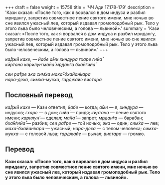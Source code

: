 +++
draft = false
weight = 15758
title = 'ЧЧ Ади 17.178-179'
description = 'Кази сказал: «После того, как я ворвался в дом индуса и разбил мридангу, запретив совместное пение святого имени, мне ночью во сне явился ужасный лев, который издавал громоподобный рык. Тело у этого льва было человеческим, а голова — львиной».'
summary = 'Кази сказал: «После того, как я ворвался в дом индуса и разбил мридангу, запретив совместное пение святого имени, мне ночью во сне явился ужасный лев, который издавал громоподобный рык. Тело у этого льва было человеческим, а голова — львиной».'
+++

_ка̄джӣ кахе, — йабе а̄ми хиндура гхаре гийа̄  
кӣртана карилун̇ ма̄на̄ мр̣дан̇га бха̄н̇гийа̄_

_сеи ра̄тре эка сим̇ха маха̄-бхайан̇кара  
нара-деха, сим̇ха-мукха, гарджайе вистара_

## Пословный перевод

_ка̄джӣ_ _кахе_ — Кази ответил; _йабе_ — когда; _а̄ми_ — я; _хиндура_ — индусов; _гхаре_ — в дом; _гийа̄_ — придя; _кӣртана_ — пение святого имени; _карилун̇_ — сделал; _ма̄на̄_ — запрет; _мр̣дан̇га_ — барабан; _бха̄н̇гийа̄_ — разбив; _сеи_ _ра̄тре_ — той ночью; _эка_ — один; _сим̇ха_ — лев; _маха̄_\-_бхайан̇кара_ — ужасный; _нара_\-_деха_ — с телом человека; _сим̇ха_\-_мукха_ — с головой льва; _гарджайе_ — рычал; _вистара_ — громко.

## Перевод

**Кази сказал: «После того, как я ворвался в дом индуса и разбил мридангу, запретив совместное пение святого имени, мне ночью во сне явился ужасный лев, который издавал громоподобный рык. Тело у этого льва было человеческим, а голова — львиной».**
